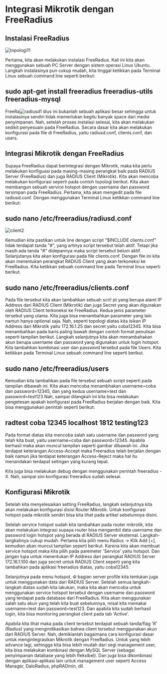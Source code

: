 ---
---
# Integrasi Mikrotik dengan FreeRadius
## Instalasi FreeRadius
![topologi11](https://github.com/nursuhada949/Lab-smk/assets/156059402/17ac0745-8cf1-4880-bf72-aae163228c77)

Pertama, kita akan melakukan instalasi FreeRadius. Kali ini kita akan menggunakan sebuah PC Server dengan sistem operasi Linux Ubuntu. Langkah instalasinya pun cukup mudah, kita tinggal ketikkan pada Terminal Linux sebuah command line seperti berikut:

## sudo apt-get install freeradius freeradius-utils freeradius-mysql
FreeRa![radiusd1](https://github.com/nursuhada949/Lab-smk/assets/156059402/07836165-0b1f-44d8-9564-9e0e183b9973)
dius ini bukanlah sebuah aplikasi besar sehingga untuk instalasinya sendiri tidak memerlukan begitu banyak space dari media penyimpanan. Nah, setelah proses instalasi selesai, kita akan melakukan sedikit penyesuain pada FreeRadius. Secara dasar kita akan melakukan konfigurasi pada file di FreeRadius, yaitu radiusd.conf, clients.conf, dan users.

## Integrasi Mikrotik dengan FreeRadius

Supaya FreeRadius dapat berintegrasi dengan Mikrotik, maka kita perlu melakukan konfiguasi pada masing-masing perangkat baik pada RADIUS Server (FreeRadius) dan juga RADIUS Client (Mikrotik). Kita akan mencoba melakukan konfigurasi seperti pada contoh topologi berikut. Kita akan membangun sebuah service hotspot dengan username dan password tersimpan pada FreeRadius.
Pertama, kita akan mengedit pada file radiusd.conf. Dengan menggunakan Terminal Linux ketikkan command line berikut:

## sudo nano /etc/freeradius/radiusd.conf
![client2](https://github.com/nursuhada949/Lab-smk/assets/156059402/bbfb957a-9ffe-4062-99bb-c91217b773eb)

Kemudian kita pastikan untuk line dengan script "$INCLUDE clients.conf" tidak terdapat tanda "#", yang artinya script tersebut telah aktif. Tetapi jika masih ada tanda "#" didepannya maka script tersebut belum aktif.
Selanjutanya kita akan konfigurasi pada file clients.conf. Dengan file ini kita akan menentukan perangkat RADIUS Client yang akan terkoneksi ke FreeRadius. Kita ketikkan sebuah command line pada Terminal linux seperti berikut.

## sudo nano /etc/freeradius/clients.conf

Pada file tersebut kita akan tambahkan sebuah scri!
pt yang berupa alamt IP Address dari RADIUS Client (Mikrotik) dan juga Secret yang akan digunakan oleh RADIUS Client terkoneksi ke FreeRadius. Kedua jenis parameter tersebut yang utama. Kita juga bisa menambahkan parameter yang lain namun hanya optional saja. Nah, seperti topologi diatas kita isikan IP Address dari Mikrotik yaitu 172.16.1.25 dan secret yaitu coba12345. Kita bisa menambahkan pada baris paling bawah dengan contoh format penulisan seperti tampilan berikut.
Langkah selanjutnya kita akan menambahakan akun berupa username dan password yang digunakan untuk login hotspot. Kita tambahkan kombinasi user dan password tersebut pada file Users. Kita ketikkan pada Terminal Linux sebuah command line seperti berikut.

## sudo nano /etc/freeradius/users

Kemudian kita tambahkan pada file tersebut sebuah script seperti pada tampilan dibawah ini. Kita akan mencoba menambhakan username=coba dan password=12345, dan yang kedua username=test dan password=test123
Nah, sampai dilangkah ini kita bisa melakukan pengetesan apakah konfigurasi pada FreeRadius berjalan dengan baik. Kita bisa menggunakan perintah seperti berikut:

## radtest coba 12345 localhost 1812 testing123

Pada format diatas kita mencoba salah satu username dan password yang telah kita buat, yaitu username=coba dan password=12345. Apabila berhasil maka akan muncul tampilan seperti gambar dibawah ini.
Jika terdapat keterangan Access-Accept maka Freeradius telah berjalan dengan baik namun jika terdapat keterangan Access-Reject maka hal itu menandakan terdapat setingan yang kurang tepat.

Kita juga bisa melakukan debug dengan menggunakan perintah freeradius -X. Nah, sampai sini konfigurasi freeradius sudah selesai.

## Konfigurasi Mikrotik

Setelah kita menyelesaikan setting FreeRadius, langkah selanjutnya kita akan melakukan konfigurasi disisi Router Mikrotik. Untuk konfigurasi hotspot pada mikrotik sendiri bisa kita lihat pada artikel sebelumnya disini.

Setelah service hotspot sudah kita tambahkan pada router mikrotik, kita akan melakukan integrasi supaya router bisa mengambil data username dan password login hotspot yang berada di RADIUS Server eksternal. Langkah-langkahnya cukup mudah. Pertama kita pilih menu Radius -> Klik Add [+], kemudian akan muncul tampilan seperti berikut.
Karena kita akan membuat service hotspot maka kita pilih pada paremeter 'Service' yaitu hotspot. Dan jangan lupa untuk menentukan IP Address dari perangkat RADIUS Server 172.16.1.100 dan juga secret untuk RADIUS Client seperti yang kita tambahkan pada aplikasi freeradius diatas, yaitu coba12345.

Selanjutnya pada menu hotspot, di bagian server profile kita tentukan juga untuk menggunakan data dari RADIUS Server.
Setelah semua langkah-langkah diatas sudah kita lakukan, maka kita akan mencoba untuk menggunakan service hotspot tersebut dengan username dan password yang terdapat pada database dari FreeRadius. Kita akan menggunakan salah satu akun yang telah kita buat sebelumnya, misal kita memakai username=test dan password=test123. Dan apabila kita sudah berhasil login, kita bisa monitoring perangkat client pada tab 'Active'.

Apabila kita lihat maka pada client tersebut terdapat sebuah tanda/flag 'R' (Radius) yang mengindikasikan bahwa client tersebut menggunakan akun dari RADIUS Server.
Nah, demikianlah bagaimana cara konfigurasi dasar untuk mengintegrasikan Mikrotik dengan FreeRadius. Untuk yang lebih advance lagi, sehingga kita bisa lebih mudah dari segi management user, kita bisa melakukan kombinasi dengan MySQL Server (sebagai penyimpanan database yang lebih fleksibel).
Dan juga bisa dikombinasi dengan aplikasi-aplikasi lain untuk management user seperti Access Manager, DaloRadius, phpRADmin, dll.




